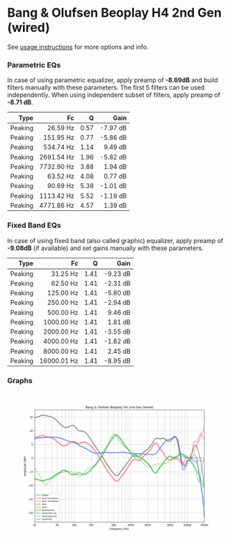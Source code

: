 # Bang & Olufsen Beoplay H4 2nd Gen (wired)
See [usage instructions](https://github.com/jaakkopasanen/AutoEq#usage) for more options and info.

### Parametric EQs
In case of using parametric equalizer, apply preamp of **-8.69dB** and build filters manually
with these parameters. The first 5 filters can be used independently.
When using independent subset of filters, apply preamp of **-8.71 dB**.

| Type    | Fc         |    Q | Gain     |
|--------:|-----------:|-----:|---------:|
| Peaking | 26.59 Hz   | 0.57 | -7.97 dB |
| Peaking | 151.95 Hz  | 0.77 | -5.86 dB |
| Peaking | 534.74 Hz  | 1.14 | 9.49 dB  |
| Peaking | 2691.54 Hz | 1.96 | -5.82 dB |
| Peaking | 7732.90 Hz | 3.88 | 1.94 dB  |
| Peaking | 63.52 Hz   | 4.08 | 0.77 dB  |
| Peaking | 90.69 Hz   | 5.38 | -1.01 dB |
| Peaking | 1113.42 Hz | 5.52 | -1.19 dB |
| Peaking | 4771.86 Hz | 4.57 | 1.39 dB  |

### Fixed Band EQs
In case of using fixed band (also called graphic) equalizer, apply preamp of **-9.08dB**
(if available) and set gains manually with these parameters.

| Type    | Fc          |    Q | Gain     |
|--------:|------------:|-----:|---------:|
| Peaking | 31.25 Hz    | 1.41 | -9.23 dB |
| Peaking | 62.50 Hz    | 1.41 | -2.31 dB |
| Peaking | 125.00 Hz   | 1.41 | -5.80 dB |
| Peaking | 250.00 Hz   | 1.41 | -2.94 dB |
| Peaking | 500.00 Hz   | 1.41 | 9.46 dB  |
| Peaking | 1000.00 Hz  | 1.41 | 1.81 dB  |
| Peaking | 2000.00 Hz  | 1.41 | -3.55 dB |
| Peaking | 4000.00 Hz  | 1.41 | -1.82 dB |
| Peaking | 8000.00 Hz  | 1.41 | 2.45 dB  |
| Peaking | 16000.01 Hz | 1.41 | -8.95 dB |

### Graphs
![](./Bang%20&%20Olufsen%20Beoplay%20H4%202nd%20Gen%20(wired).png)